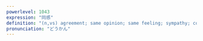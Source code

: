 ```yaml
---
powerlevel: 1043
expression: "同感"
definition: "(n,vs) agreement; same opinion; same feeling; sympathy; concurrence; (P)"
pronunciation: "どうかん"
---
```


